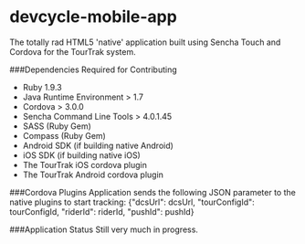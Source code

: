 devcycle-mobile-app
===================

The totally rad HTML5 'native' application built using Sencha Touch and Cordova for the TourTrak system.

###Dependencies Required for Contributing 
* Ruby 1.9.3
* Java Runtime Environment > 1.7
* Cordova > 3.0.0
* Sencha Command Line Tools > 4.0.1.45
* SASS (Ruby Gem)
* Compass (Ruby Gem)
* Android SDK (if building native Android)
* iOS SDK (if building native iOS)
* The TourTrak iOS cordova plugin
* The TourTrak Android cordova plugin

###Cordova Plugins
Application sends the following JSON parameter to the native plugins to start tracking:
{"dcsUrl": dcsUrl, "tourConfigId": tourConfigId, "riderId": riderId, "pushId": pushId}

###Application Status
Still very much in progress.
